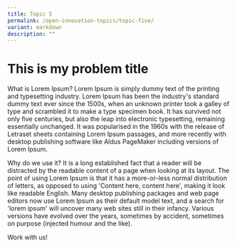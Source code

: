 ```yaml
---
title: Topic 5
permalink: /open-innovation-topics/topic-five/
variant: markdown
description: ""
---
```

<style>.bp-button, .card-link{text-decoration: none !important;}}</style>

<h1>This is my problem title</h1>
<p>
What is Lorem Ipsum?
Lorem Ipsum is simply dummy text of the printing and typesetting industry. Lorem Ipsum has been the industry's standard dummy text ever since the 1500s, when an unknown printer took a galley of type and scrambled it to make a type specimen book. It has survived not only five centuries, but also the leap into electronic typesetting, remaining essentially unchanged. It was popularised in the 1960s with the release of Letraset sheets containing Lorem Ipsum passages, and more recently with desktop publishing software like Aldus PageMaker including versions of Lorem Ipsum.

Why do we use it?
It is a long established fact that a reader will be distracted by the readable content of a page when looking at its layout. The point of using Lorem Ipsum is that it has a more-or-less normal distribution of letters, as opposed to using 'Content here, content here', making it look like readable English. Many desktop publishing packages and web page editors now use Lorem Ipsum as their default model text, and a search for 'lorem ipsum' will uncover many web sites still in their infancy. Various versions have evolved over the years, sometimes by accident, sometimes on purpose (injected humour and the like).
  </p><p>
    <a class="bp-button is-primary is-uppercase search-button" href="https://www.mindef.gov.sg/web/portal/rsaf/home/">Work with us!</a>
  </p>